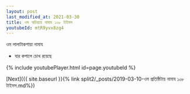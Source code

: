 ```yaml
---
layout: post
last_modified_at: 2021-03-30
title: ওম অচিন্ত্যয় নামায ১০৮ টাইমস
youtubeId: mtR9yvx8zg4
---
```

 
 
 ওম লালাটাকশায়া নামায  
 
 -  যার কপালে চোখ রয়েছে 
 
  
 
  
 
 
 
 
 
 


{% include youtubePlayer.html id=page.youtubeId %}
 
[Next]({{ site.baseurl }}{% link  split2/_posts/2019-03-10-ওম প্রতিষ্ঠিটায় নামায ১০৮ টাইমস.md%})
 
